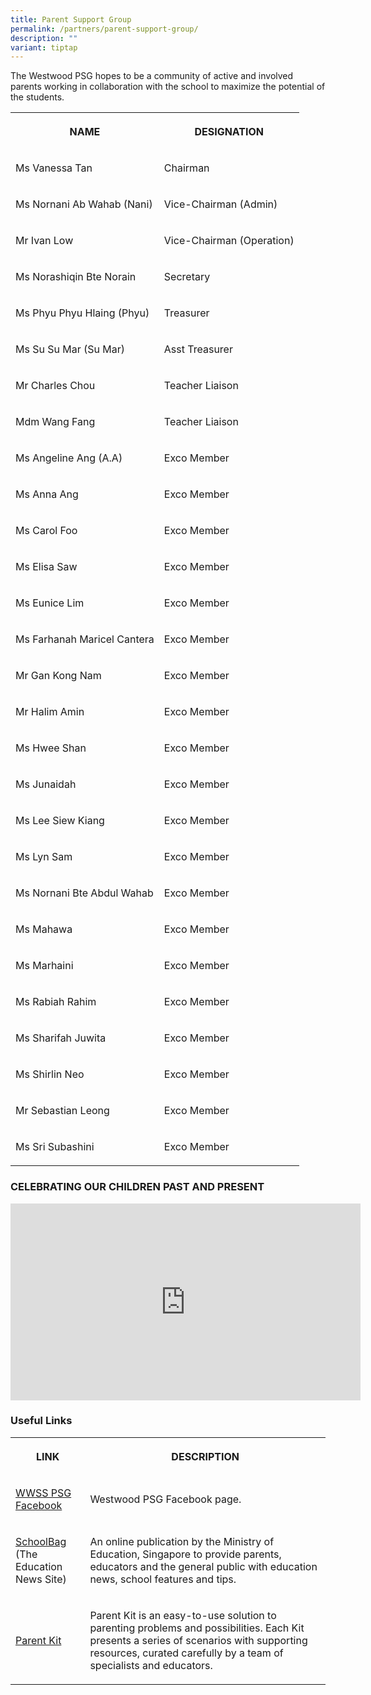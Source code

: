 ```yaml
---
title: Parent Support Group
permalink: /partners/parent-support-group/
description: ""
variant: tiptap
---
```

<p>The Westwood PSG hopes to be a community of active and involved parents
working in collaboration with the school to maximize the potential of the
students.</p>
<table style="minWidth: 50px">
<colgroup>
<col>
<col>
</colgroup>
<tbody>
<tr>
<th rowspan="1" colspan="1">
<p>NAME</p>
</th>
<th rowspan="1" colspan="1">
<p>DESIGNATION</p>
</th>
</tr>
<tr>
<td rowspan="1" colspan="1">
<p>Ms Vanessa Tan
<br>
</p>
</td>
<td rowspan="1" colspan="1">
<p>Chairman</p>
</td>
</tr>
<tr>
<td rowspan="1" colspan="1">
<p>Ms Nornani Ab Wahab (Nani)</p>
</td>
<td rowspan="1" colspan="1">
<p>Vice-Chairman (Admin)</p>
</td>
</tr>
<tr>
<td rowspan="1" colspan="1">
<p>Mr Ivan Low
<br>
</p>
</td>
<td rowspan="1" colspan="1">
<p>Vice-Chairman (Operation)</p>
</td>
</tr>
<tr>
<td rowspan="1" colspan="1">
<p>Ms Norashiqin Bte Norain</p>
</td>
<td rowspan="1" colspan="1">
<p>Secretary</p>
</td>
</tr>
<tr>
<td rowspan="1" colspan="1">
<p>Ms Phyu Phyu Hlaing (Phyu)
<br>
</p>
</td>
<td rowspan="1" colspan="1">
<p>Treasurer</p>
</td>
</tr>
<tr>
<td rowspan="1" colspan="1">
<p>Ms Su Su Mar (Su Mar)</p>
</td>
<td rowspan="1" colspan="1">
<p>Asst Treasurer</p>
</td>
</tr>
<tr>
<td rowspan="1" colspan="1">
<p>Mr Charles Chou
<br>
</p>
</td>
<td rowspan="1" colspan="1">
<p>Teacher Liaison</p>
</td>
</tr>
<tr>
<td rowspan="1" colspan="1">
<p>Mdm Wang Fang
<br>
</p>
</td>
<td rowspan="1" colspan="1">
<p>Teacher Liaison
<br>
</p>
</td>
</tr>
<tr>
<td rowspan="1" colspan="1">
<p>Ms Angeline Ang (A.A)</p>
</td>
<td rowspan="1" colspan="1">
<p>Exco Member
<br>
</p>
</td>
</tr>
<tr>
<td rowspan="1" colspan="1">
<p>Ms Anna Ang
<br>
</p>
</td>
<td rowspan="1" colspan="1">
<p>Exco Member</p>
</td>
</tr>
<tr>
<td rowspan="1" colspan="1">
<p>Ms Carol Foo</p>
</td>
<td rowspan="1" colspan="1">
<p>Exco Member</p>
</td>
</tr>
<tr>
<td rowspan="1" colspan="1">
<p>Ms Elisa Saw</p>
</td>
<td rowspan="1" colspan="1">
<p>Exco Member
<br>
</p>
</td>
</tr>
<tr>
<td rowspan="1" colspan="1">
<p>Ms Eunice Lim</p>
</td>
<td rowspan="1" colspan="1">
<p>Exco Member
<br>
</p>
</td>
</tr>
<tr>
<td rowspan="1" colspan="1">
<p>Ms Farhanah Maricel Cantera</p>
</td>
<td rowspan="1" colspan="1">
<p>Exco Member
<br>
</p>
</td>
</tr>
<tr>
<td rowspan="1" colspan="1">
<p>Mr Gan Kong Nam
<br>
</p>
</td>
<td rowspan="1" colspan="1">
<p>Exco Member</p>
</td>
</tr>
<tr>
<td rowspan="1" colspan="1">
<p>Mr Halim Amin
<br>
</p>
</td>
<td rowspan="1" colspan="1">
<p>Exco Member</p>
</td>
</tr>
<tr>
<td rowspan="1" colspan="1">
<p>Ms Hwee Shan</p>
</td>
<td rowspan="1" colspan="1">
<p>Exco Member</p>
</td>
</tr>
<tr>
<td rowspan="1" colspan="1">
<p>Ms Junaidah</p>
</td>
<td rowspan="1" colspan="1">
<p>Exco Member</p>
</td>
</tr>
<tr>
<td rowspan="1" colspan="1">
<p>Ms Lee Siew Kiang</p>
</td>
<td rowspan="1" colspan="1">
<p>Exco Member
<br>
</p>
</td>
</tr>
<tr>
<td rowspan="1" colspan="1">
<p>Ms Lyn Sam</p>
</td>
<td rowspan="1" colspan="1">
<p>Exco Member
<br>
</p>
</td>
</tr>
<tr>
<td rowspan="1" colspan="1">
<p>Ms Nornani Bte Abdul Wahab</p>
</td>
<td rowspan="1" colspan="1">
<p>Exco Member</p>
</td>
</tr>
<tr>
<td rowspan="1" colspan="1">
<p>Ms Mahawa</p>
</td>
<td rowspan="1" colspan="1">
<p>Exco Member
<br>
</p>
</td>
</tr>
<tr>
<td rowspan="1" colspan="1">
<p>Ms Marhaini</p>
</td>
<td rowspan="1" colspan="1">
<p>Exco Member</p>
</td>
</tr>
<tr>
<td rowspan="1" colspan="1">
<p>Ms Rabiah Rahim</p>
</td>
<td rowspan="1" colspan="1">
<p>Exco Member</p>
</td>
</tr>
<tr>
<td rowspan="1" colspan="1">
<p>Ms Sharifah Juwita</p>
</td>
<td rowspan="1" colspan="1">
<p>Exco Member</p>
</td>
</tr>
<tr>
<td rowspan="1" colspan="1">
<p>Ms Shirlin Neo</p>
</td>
<td rowspan="1" colspan="1">
<p>Exco Member</p>
</td>
</tr>
<tr>
<td rowspan="1" colspan="1">
<p>Mr Sebastian Leong</p>
</td>
<td rowspan="1" colspan="1">
<p>Exco Member</p>
</td>
</tr>
<tr>
<td rowspan="1" colspan="1">
<p>Ms Sri Subashini</p>
</td>
<td rowspan="1" colspan="1">
<p>Exco Member</p>
</td>
</tr>
</tbody>
</table>
<h3>CELEBRATING OUR CHILDREN PAST AND PRESENT</h3>
<div class="iframe-wrapper">
<iframe height="315" width="560" allowfullscreen="true" frameborder="0" src="https://www.youtube.com/embed/YJ5lYACcor4"></iframe>
</div>
<h3>Useful Links</h3>
<table style="minWidth: 50px">
<colgroup>
<col>
<col>
</colgroup>
<tbody>
<tr>
<th rowspan="1" colspan="1">
<p>LINK</p>
</th>
<th rowspan="1" colspan="1">
<p>DESCRIPTION</p>
</th>
</tr>
<tr>
<td rowspan="1" colspan="1">
<p><a href="https://www.facebook.com/profile.php?id=100066388637579" rel="noopener noreferrer nofollow" target="_blank">WWSS PSG Facebook</a>
</p>
</td>
<td rowspan="1" colspan="1">
<p>Westwood PSG Facebook page.</p>
</td>
</tr>
<tr>
<td rowspan="1" colspan="1">
<p><a href="https://www.schoolbag.edu.sg/" rel="noopener noreferrer nofollow" target="_blank">SchoolBag</a> 
<br>(The Education News Site)</p>
</td>
<td rowspan="1" colspan="1">
<p>An online publication by the Ministry of Education, Singapore to provide
parents, educators and the general public with education news, school features
and tips.</p>
</td>
</tr>
<tr>
<td rowspan="1" colspan="1">
<p><a href="https://www.moe.gov.sg/parentkit" rel="noopener noreferrer nofollow" target="_blank">Parent Kit</a>
</p>
</td>
<td rowspan="1" colspan="1">
<p>Parent Kit is an easy-to-use solution to parenting problems and possibilities.
Each Kit presents a series of scenarios with supporting resources, curated
carefully by a team of specialists and educators.</p>
</td>
</tr>
</tbody>
</table>
<p></p>